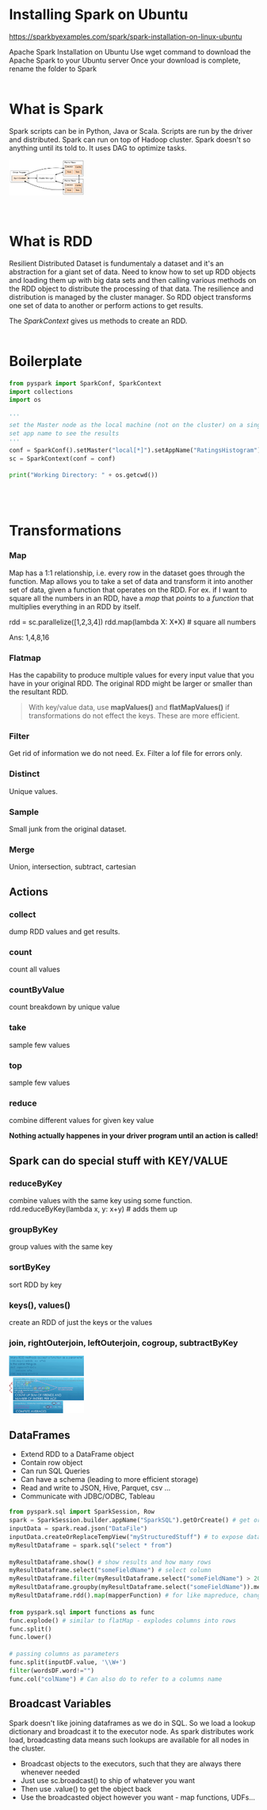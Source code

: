 # Installing Spark on Ubuntu
https://sparkbyexamples.com/spark/spark-installation-on-linux-ubuntu

Apache Spark Installation on Ubuntu
Use wget command to download the Apache Spark to your Ubuntu server
Once your download is complete, rename the folder to Spark
<br></br>

# What is Spark
Spark scripts can be in Python, Java or Scala. Scripts are run by the driver and distributed. Spark can run on top of Hadoop cluster. Spark doesn't so anything until its told to. It uses DAG to optimize tasks.

<div>
    <img src="Fig A.png" style="max-width: 30%;"/>        
</div>
<br></br>

# What is RDD
Resilient Distributed Dataset is fundumentaly a dataset and it's an abstraction for a giant set of data. Need to know how to set up RDD objects and loading them up with big data sets and then calling various methods on the RDD object to distribute the processing of that data. The resilience and distribution is managed by the cluster manager. So RDD object transforms one set of data to another or perform actions to get results.

The *SparkContext* gives us methods to create an RDD.
<br></br>

# Boilerplate
```python
from pyspark import SparkConf, SparkContext
import collections
import os

'''
set the Master node as the local machine (not on the cluster) on a single thread, single process
set app name to see the results
'''
conf = SparkConf().setMaster("local[*]").setAppName("RatingsHistogram")
sc = SparkContext(conf = conf)

print("Working Directory: " + os.getcwd())
```
<br></br>

# Transformations
### Map
Map has a 1:1 relationship, i.e. every row in the dataset goes through the function. Map allows you to take a set of data and transform it into another set of data, given a function that operates on the RDD. For ex. if I want to square all the numbers in an RDD, have a *map* that *points* to a *function* that multiplies everything in an RDD by itself.

rdd = sc.parallelize([1,2,3,4])
rdd.map(lambda X: X*X) # square all numbers

Ans: 1,4,8,16

### Flatmap
Has the capability to produce multiple values for every input value that you have in your original RDD. The original RDD might be larger or smaller than the resultant RDD.

> With key/value data, use **mapValues()** and **flatMapValues()** if transformations do not effect the keys. These are more efficient.

### Filter
Get rid of information we do not need. Ex. Filter a lof file for errors only.

### Distinct
Unique values.

### Sample
Small junk from the original dataset.

### Merge
Union, intersection, subtract, cartesian

## Actions

### collect
dump RDD values and get results. 
### count
count all values
### countByValue
count breakdown by unique value
### take
sample few values
### top
sample few values
### reduce
combine different values for given key value

**Nothing actually happenes in your driver program until an action is called!**

## Spark can do special stuff with KEY/VALUE

### reduceByKey
combine values with the same key using some function. rdd.reduceByKey(lambda x, y: x+y) # adds them up

### groupByKey
group values with the same key

### sortByKey
sort RDD by key 

### keys(), values()
create an RDD of just the keys or the values

### join, rightOuterjoin, leftOuterjoin, cogroup, subtractByKey

<div>
    <img src="Fig B.png" style="max-width: 30%;"/>        
</div>
<div>
    <img src="Fig C.png" style="max-width: 30%;"/>        
</div>

## DataFrames
- Extend RDD to a DataFrame object
- Contain row object
- Can run SQL Queries
- Can have a schema (leading to more efficient storage)
- Read and write to JSON, Hive, Parquet, csv ...
- Communicate with JDBC/ODBC, Tableau

```python
from pyspark.sql import SparkSession, Row
spark = SparkSession.builder.appName("SparkSQL").getOrCreate() # get or create cause we might already have a persistent session we want to reuse
inputData = spark.read.json("DataFile")
inputData.createOrReplaceTempView("myStructuredStuff") # to expose data, give the dataset a name to look like a database table
myResultDataframe = spark.sql("select * from")

myResultDataframe.show() # show results and how many rows
myResultDataframe.select("someFieldName") # select column
myResultDataframe.filter(myResultDataframe.select("someFieldName") > 200) 
myResultDataframe.groupby(myResultDataframe.select("someFieldName")).mean()
myResultDataframe.rdd().map(mapperFunction) # for like mapreduce, change to rdd

from pyspark.sql import functions as func
func.explode() # similar to flatMap - explodes columns into rows
func.split()
func.lower()

# passing columns as parameters
func.split(inputDF.value, '\\W+')
filter(wordsDF.word!="")
func.col("colName") # Can also do to refer to a columns name
```


## Broadcast Variables
Spark doesn't like joining dataframes as we do in SQL. So we load a lookup dictionary and broadcast it to the executor node. As spark distributes work load, broadcasting data means such lookups are available for all nodes in the cluster.         
- Broadcast objects to the executors, such that they are always there whenever needed
- Just use sc.broadcast() to ship of whatever you want
- Then use .value() to get the object back
- Use the broadcasted object however you want - map functions, UDFs...
